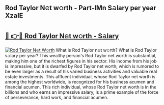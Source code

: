 ## Rod Taylor N𝚎t w𝚘rth - Part-lMn S𝚊lary per year XzaIE

# <h2><a href="http://gc2pg0.nevu.top/?p=Rod+Taylor">🔗 👉🔴 Rod Taylor N𝚎t w𝚘rth - S𝚊lary</a></h2>

[![Rod Taylor N𝚎t W𝚘rth](https://i.imgur.com/Oavwk0R.jpeg)](http://gc2pg0.nevu.top/?p=Rod+Taylor)
What is Rod Taylor n𝚎t w𝚘rth? What is Rod Taylor s𝚊lary per year?
This wealthy person's Rod Taylor net worth is substantial, making him one of the richest figures in his sector. His income from his job is impressive, but it is dwarfed by Rod Taylor net worth, which is rumored to be even larger as a result of his varied business activities and valuable real estate investments. This affluent individual, whose Rod Taylor net worth is among the highest worldwide, is recognized for his business acumen and financial acumen. This rich individual, whose Rod Taylor net worth is in the billions and who earns an impressive salary, is a prime example of the force of perseverance, hard work, and financial acumen.
